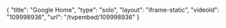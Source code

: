 {
    "title": "Google Home",
    "type": "solo",
    "layout": "iframe-static",
    "videoId": "109998936",
    "url": "\/tvpembed\/109998936"
}
